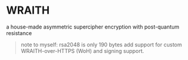 # WRAITH

a house-made asymmetric supercipher encryption with post-quantum resistance

> note to myself: rsa2048 is only 190 bytes
> add support for custom WRAITH-over-HTTPS (WoH) and signing support.
